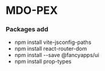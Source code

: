 # MDO-PEX

<h3>Packages add</h3>
<ul>
    <li>npm install vite-jsconfig-paths</li>
    <li>npm install react-router-dom</li>
    <li>npm install --save @fancyapps/ui</li>
    <li>npm install prop-types</li>
</ul>
